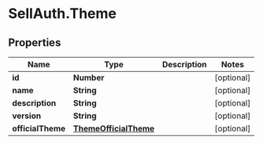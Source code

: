 # SellAuth.Theme

## Properties

Name | Type | Description | Notes
------------ | ------------- | ------------- | -------------
**id** | **Number** |  | [optional] 
**name** | **String** |  | [optional] 
**description** | **String** |  | [optional] 
**version** | **String** |  | [optional] 
**officialTheme** | [**ThemeOfficialTheme**](ThemeOfficialTheme.md) |  | [optional] 



